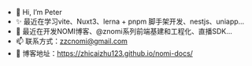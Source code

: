 - 👋 Hi, I’m Peter
- ✨ 最近在学习vite、Nuxt3、lerna + pnpm 脚手架开发、nestjs、uniapp...
- 🌱 最近在开发NOMI博客、@znomi系列前端基建和工程化、直播SDK...
- 📫 联系方式：zzcnomi@gmail.com
- 📖 博客地址：https://zhicaizhu123.github.io/nomi-docs/

<!---
zhicaizhu123/zhicaizhu123 is a ✨ special ✨ repository because its `README.md` (this file) appears on your GitHub profile.
You can click the Preview link to take a look at your changes.
--->
